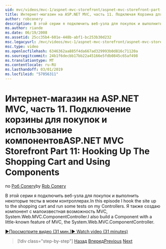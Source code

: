 ```yaml
---
uid: mvc/videos/mvc-1/aspnet-mvc-storefront/aspnet-mvc-storefront-part-11-hooking-up-the-shopping-cart-and-using-components
title: Интернет-магазин на ASP.NET MVC, часть 11. Подключая Корзина для покупок и использование компонентов | Документация Майкрософт
author: robconery
description: В этой серии я подключить веб-узла для покупок и выполнить некоторые тесты в моем контроллерах. Я также создаю компонент с малоизвестная возможность MVC, th...
ms.author: riande
ms.date: 06/19/2008
ms.assetid: 25cc35b4-601e-448b-abf1-bc253b30d232
msc.legacyurl: /mvc/videos/mvc-1/aspnet-mvc-storefront/aspnet-mvc-storefront-part-11-hooking-up-the-shopping-cart-and-using-components
msc.type: video
ms.openlocfilehash: 6346362aa885f4da667ad329993b0d816c71120a
ms.sourcegitcommit: 24b1f6decbb17bb22a45166e5fdb0845c65af498
ms.translationtype: MT
ms.contentlocale: ru-RU
ms.lasthandoff: 03/01/2019
ms.locfileid: "57056311"
---
```

<a name="aspnet-mvc-storefront-part-11-hooking-up-the-shopping-cart-and-using-components"></a><span data-ttu-id="d558c-104">Интернет-магазин на ASP.NET MVC, часть 11. Подключение корзины для покупок и использование компонентов</span><span class="sxs-lookup"><span data-stu-id="d558c-104">ASP.NET MVC Storefront Part 11: Hooking Up The Shopping Cart and Using Components</span></span>
====================
<span data-ttu-id="d558c-105">по [Роб Conery](https://github.com/robconery)</span><span class="sxs-lookup"><span data-stu-id="d558c-105">by [Rob Conery](https://github.com/robconery)</span></span>

<span data-ttu-id="d558c-106">В этой серии я подключить веб-узла для покупок и выполнить некоторые тесты в моем контроллерах.</span><span class="sxs-lookup"><span data-stu-id="d558c-106">In this episode I hook the site up to the shopping cart and run some tests on my Controllers.</span></span> <span data-ttu-id="d558c-107">Я также создаю компонент с малоизвестная возможность MVC, System.Web.MVC.ComponentController.</span><span class="sxs-lookup"><span data-stu-id="d558c-107">I also build a Component with a little-known feature of MVC, the System.Web.MVC.ComponentController.</span></span>

[<span data-ttu-id="d558c-108">&#9654;Просмотрите видео (31 мин.)</span><span class="sxs-lookup"><span data-stu-id="d558c-108">&#9654; Watch video (31 minutes)</span></span>](https://channel9.msdn.com/Blogs/ASP-NET-Site-Videos/aspnet-mvc-storefront-part-11-hooking-up-the-shopping-cart-and-using-components)

> [!div class="step-by-step"]
> <span data-ttu-id="d558c-109">[Назад](aspnet-mvc-storefront-part-10-shopping-cart-refactor-and-authorization.md)
> [Вперед](aspnet-mvc-storefront-part-12-mocking.md)</span><span class="sxs-lookup"><span data-stu-id="d558c-109">[Previous](aspnet-mvc-storefront-part-10-shopping-cart-refactor-and-authorization.md)
[Next](aspnet-mvc-storefront-part-12-mocking.md)</span></span>
